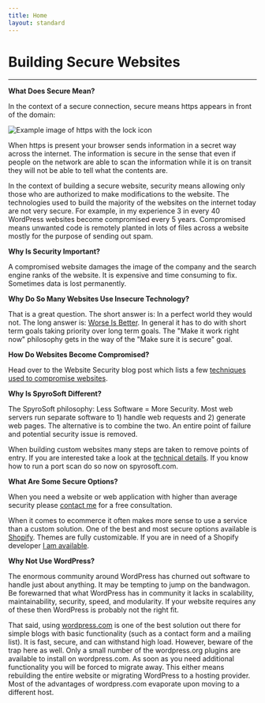```yaml
---
title: Home
layout: standard
---
```

# Building Secure Websites
------

**What Does Secure Mean?**

In the context of a secure connection, secure means https appears in front of the domain:

![Example image of https with the lock icon](/images/https-example.png)

When https is present your browser sends information in a secret way across the internet. The information is secure in the sense that even if people on the network are able to scan the information while it is on transit they will not be able to tell what the contents are.

In the context of building a secure website, security means allowing only those who are authorized to make modifications to the website. The technologies used to build the majority of the websites on the internet today are not very secure. For example, in my experience 3 in every 40 WordPress websites become compromised every 5 years. Compromised means unwanted code is remotely planted in lots of files across a website mostly for the purpose of sending out spam.

**Why Is Security Important?**

A compromised website damages the image of the company and the search engine ranks of the website. It is expensive and time consuming to fix. Sometimes data is lost permanently.

**Why Do So Many Websites Use Insecure Technology?**

That is a great question. The short answer is: In a perfect world they would not. The long answer is: [Worse Is Better](https://blog.codinghorror.com/worse-is-better/). In general it has to do with short term goals taking priority over long term goals. The "Make it work right now" philosophy gets in the way of the "Make sure it is secure" goal.

**How Do Websites Become Compromised?**

Head over to the Website Security blog post which lists a few [techniques used to compromise websites](/blog/website-security.html#techniques-used-to-compromise-your-website).

**Why Is SpyroSoft Different?**

The SpyroSoft philosophy: Less Software = More Security. Most web servers run separate software to 1) handle web requests and 2) generate web pages. The alternative is to combine the two. An entire point of failure and potential security issue is removed.

When building custom websites many steps are taken to remove points of entry. If you are interested take a look at the [technical details](/about.html). If you know how to run a port scan do so now on spyrosoft.com.

**What Are Some Secure Options?**

When you need a website or web application with higher than average security please [contact me](/contact.html) for a free consultation.

When it comes to ecommerce it often makes more sense to use a service than a custom solution. One of the best and most secure options available is [Shopify](https://www.shopify.com/pricing). Themes are fully customizable. If you are in need of a Shopify developer [I am available](/contact.html).

**Why Not Use WordPress?**

The enormous community around WordPress has churned out software to handle just about anything. It may be tempting to jump on the bandwagon. Be forewarned that what WordPress has in community it lacks in scalability, maintainability, security, speed, and modularity. If your website requires any of these then WordPress is probably not the right fit.

That said, using [wordpress.com](https://wordpress.com/) is one of the best solution out there for simple blogs with basic functionality (such as a contact form and a mailing list). It is fast, secure, and can withstand high load. However, beware of the trap here as well. Only a small number of the wordpress.org plugins are available to install on wordpress.com. As soon as you need additional functionality you will be forced to migrate away. This either means rebuilding the entire website or migrating WordPress to a hosting provider. Most of the advantages of wordpress.com evaporate upon moving to a different host.